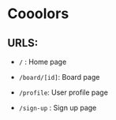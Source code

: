 
# Cooolors

## URLS:

- `/` : Home page

- `/board/[id]`: Board page
- `/profile`: User profile page
- `/sign-up` : Sign up page


